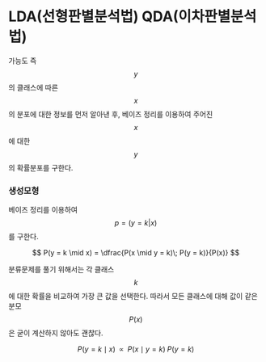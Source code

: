<script> MathJax.Hub.Queue(["Typeset",MathJax.Hub]); </script>

# LDA(선형판별분석법) QDA(이차판별분석법)

가능도 즉 $$y$$ 의 클래스에 따른 $$x$$ 의 분포에 대한 정보를 먼저 알아낸 후, 베이즈 정리를 이용하여 주어진 $$x$$ 에 대한 $$y$$의 확률분포를 구한다. 

### 생성모형

베이즈 정리를 이용하여 $$p = (y=k|x)$$ 를 구한다.

$$
P(y = k \mid x) = \dfrac{P(x \mid y = k)\; P(y = k)}{P(x)}
$$

분류문제를 풀기 위해서는 각 클래스 $$k$$ 에 대한 확률을 비교하여 가장 큰 값을 선택한다. 따라서 모든 클래스에 대해 값이 같은 분모 $$P(x)$$ 은 굳이 계산하지 않아도 괜찮다.

$$
P(y = k \mid x) \;\; \propto \;\; P(x \mid y = k) \; P(y = k)
$$

